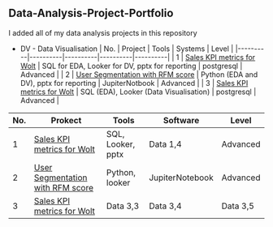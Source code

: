 ## Data-Analysis-Project-Portfolio
I added all of my data analysis projects in this repository
* DV - Data Visualisation
| No. | Project | Tools | Systems | Level |
|----------|----------|----------|----------|----------|
| 1   | [Sales KPI metrics for Wolt](https://github.com/Hannah-Abi/Sales-KPIs---delivery-service) | SQL for EDA, Looker for DV, pptx for reporting  | postgresql | Advanced |
| 2   | [User Segmentation with RFM score](https://github.com/Hannah-Abi/user-segmentation-analysis-Wolt) | Python (EDA and DV), pptx for reporting | JupiterNotbook | Advanced |
| 3   | [Sales KPI metrics for Wolt](https://github.com/Hannah-Abi/Sales-KPIs---delivery-service) | SQL (EDA), Looker (Data Visualisation) | postgresql  | Advanced |


| No. | Prokect | Tools | Software | Level |
|----------|----------|----------|----------|----------|
| 1 | [Sales KPI metrics for Wolt](https://github.com/Hannah-Abi/Sales-KPIs---delivery-service)| SQL, Looker, pptx | Data 1,4 | Advanced |
| 2 | [User Segmentation with RFM score](https://github.com/Hannah-Abi/user-segmentation-analysis-Wolt) | Python, looker | JupiterNotebook | Advanced |
| 3 | [Sales KPI metrics for Wolt](https://github.com/Hannah-Abi/Sales-KPIs---delivery-service) | Data 3,3 | Data 3,4 | Data 3,5 |
